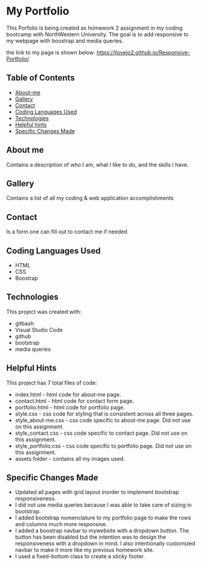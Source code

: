 # My Portfolio
This Porfolio is being created as homework 2 assignment in my coding bootcamp with NorthWestern University. The goal is to add responsive to my webpage with boostrap and media queries.

the link to my page is shown below:
https://jlovejo2.github.io/Responsive-Portfolio/

## Table of Contents
* [About-me](#About-me)
* [Gallery](#galleries)
* [Contact](#contact)
* [Coding Languages Used](#coding-languages-used)
* [Technologies](#technologies)
* [Helpful hints](#helpful-hints)
* [Specific Changes Made](#specific-changes-made)

## About me
Contains a description of who I am, what I like to do, and the skills I have. 

## Gallery	
Contains a list of all my coding & web application accomplishments

## Contact
Is a form one can fill out to contact me if needed 

## Coding Languages Used
* HTML
* CSS
* Boostrap

## Technologies
This project was created with:
* gitbash
* Visual Studio Code
* github
* bootstrap
* media queries

## Helpful Hints
This project has 7 total files of code:
* index.html - html code for about-me page.
* contact.html - html code for contact form page.
* portfolio.html - html code for portfolio page.
* style.css - css code for styling that is consistent across all three pages.
* style_about-me.css - css code specific to about-me page. Did not use on this assignment.
* style_contact.css - css code specific to contact page.  Did not use on this assignment.
* style_portfolio.css - css code specific to portfolio page. Did not use on this assignment.
* assets folder - contains all my images used.

## Specific Changes Made
* Updated all pages with grid layout inorder to implement bootstrap responsiveness.
* I did not use media queries because I was able to take care of sizing in bootstrap.
* I added bootstrap nomenclature to my portfolio page to make the rows and columns much more responsive.
* I added a boostrap navbar to mywebsite with a dropdown button.  The button has been disabled but the intention was to design the responsiveness with a dropdown in mind. I also intentionally customized navbar to make it more like my previous homework site.
* I used a fixed-bottom class to create a sticky footer.

